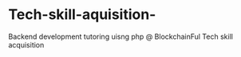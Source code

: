 # Tech-skill-aquisition-
Backend development tutoring uisng php @ BlockchainFul Tech skill acquisition
